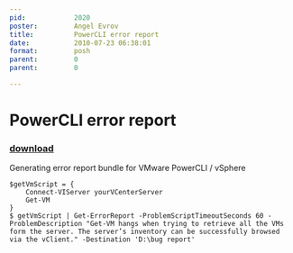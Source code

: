 ```yaml
---
pid:            2020
poster:         Angel Evrov
title:          PowerCLI error report
date:           2010-07-23 06:38:01
format:         posh
parent:         0
parent:         0

---
```


# PowerCLI error report

### [download](2020.ps1)

Generating error report bundle for VMware PowerCLI / vSphere

```posh
$getVmScript = { 
	Connect-VIServer yourVCenterServer
	Get-VM
}
$ getVmScript | Get-ErrorReport -ProblemScriptTimeoutSeconds 60 -ProblemDescription "Get-VM hangs when trying to retrieve all the VMs form the server. The server’s inventory can be successfully browsed via the vClient." -Destination 'D:\bug report' 

```
